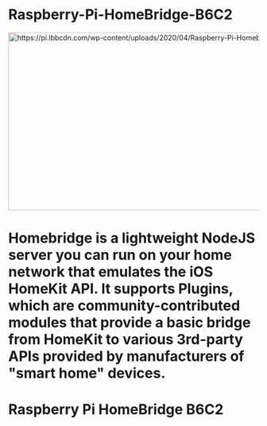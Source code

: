 # Raspberry-Pi-HomeBridge-B6C2

<img src="https://pi.lbbcdn.com/wp-content/uploads/2020/04/Raspberry-Pi-Homebridge-Thumbnail.jpg" alt="https://pi.lbbcdn.com/wp-content/uploads/2020/04/Raspberry-Pi-Homebridge-Thumbnail.jpg" class="shrinkToFit" width="651" height="358">

# Homebridge is a lightweight NodeJS server you can run on your home network that emulates the iOS HomeKit API. It supports Plugins, which are community-contributed modules that provide a basic bridge from HomeKit to various 3rd-party APIs provided by manufacturers of "smart home" devices.

# Raspberry Pi HomeBridge B6C2
